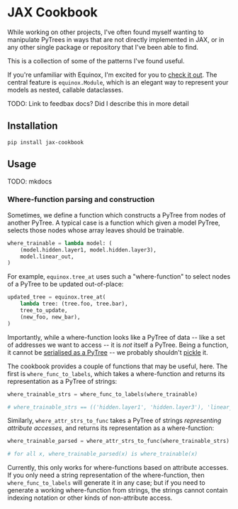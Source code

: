 # JAX Cookbook

While working on other projects, I've often found myself wanting to manipulate PyTrees in ways that are not directly implemented in JAX, or in any other single package or repository that I've been able to find.

This is a collection of some of the patterns I've found useful.

If you're unfamiliar with Equinox, I'm excited for you to [check it out](https://docs.kidger.site/equinox/). The central feature is `equinox.Module`, which is an elegant way to represent your models as nested, callable dataclasses. 

TODO: Link to feedbax docs? Did I describe this in more detail 

## Installation

`pip install jax-cookbook`

## Usage

TODO: mkdocs

### Where-function parsing and construction

Sometimes, we define a function which constructs a PyTree from nodes of another PyTree. A typical case is a function which given a model PyTree, selects those nodes whose array leaves should be trainable. 

```python
where_trainable = lambda model: (
    (model.hidden.layer1, model.hidden.layer3),
    model.linear_out,
)
```

For example, `equinox.tree_at` uses such a "where-function" to select nodes of a PyTree to be updated out-of-place:

```python
updated_tree = equinox.tree_at(
    lambda tree: (tree.foo, tree.bar),
    tree_to_update,
    (new_foo, new_bar),
)
```

Importantly, while a where-function looks like a PyTree of data -- like a set of addresses we want to access -- it is *not* itself a PyTree. Being a function, it cannot be [serialised as a PyTree](https://docs.kidger.site/equinox/examples/serialisation/) -- we probably shouldn't [pickle](https://docs.python.org/3/library/pickle.html) it. 

The cookbook provides a couple of functions that may be useful, here. The first is `where_func_to_labels`, which takes a where-function and returns its representation as a PyTree of strings:

```python
where_trainable_strs = where_func_to_labels(where_trainable)

# where_trainable_strs == (('hidden.layer1', 'hidden.layer3'), 'linear_out')
```

Similarly, `where_attr_strs_to_func` takes a PyTree of strings *representing attribute accesses*, and returns its representation as a where-function:

```python
where_trainable_parsed = where_attr_strs_to_func(where_trainable_strs)

# for all x, where_trainable_parsed(x) is where_trainable(x) 
```

Currently, this only works for where-functions based on attribute accesses. If you only need a string representation of the where-function, then `where_func_to_labels` will generate it in any case; but if you need to generate a working where-function from strings, the strings cannot contain indexing notation or other kinds of non-attribute access. 
